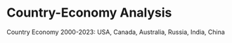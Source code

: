 # Country-Economy Analysis
Country Economy 2000-2023:  USA, Canada, Australia, Russia, India, China
